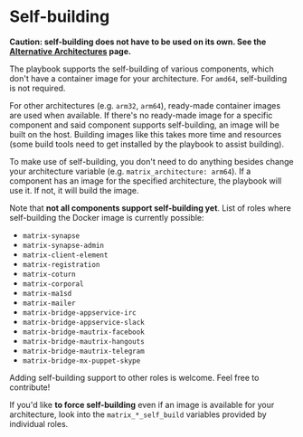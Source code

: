 # Self-building

**Caution: self-building does not have to be used on its own. See the [Alternative Architectures](alternative-architectures.md) page.**

The playbook supports the self-building of various components, which don't have a container image for your architecture. For `amd64`, self-building is not required.

For other architectures (e.g. `arm32`, `arm64`), ready-made container images are used when available. If there's no ready-made image for a specific component and said component supports self-building, an image will be built on the host. Building images like this takes more time and resources (some build tools need to get installed by the playbook to assist building).

To make use of self-building, you don't need to do anything besides change your architecture variable (e.g. `matrix_architecture: arm64`). If a component has an image for the specified architecture, the playbook will use it. If not, it will build the image.

Note that **not all components support self-building yet**.
List of roles where self-building the Docker image is currently possible:
- `matrix-synapse`
- `matrix-synapse-admin`
- `matrix-client-element`
- `matrix-registration`
- `matrix-coturn`
- `matrix-corporal`
- `matrix-ma1sd`
- `matrix-mailer`
- `matrix-bridge-appservice-irc`
- `matrix-bridge-appservice-slack`
- `matrix-bridge-mautrix-facebook`
- `matrix-bridge-mautrix-hangouts`
- `matrix-bridge-mautrix-telegram`
- `matrix-bridge-mx-puppet-skype`

Adding self-building support to other roles is welcome. Feel free to contribute!

If you'd like **to force self-building** even if an image is available for your architecture, look into the `matrix_*_self_build` variables provided by individual roles.
